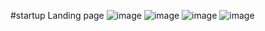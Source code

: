 #startup Landing page
![image](https://github.com/user-attachments/assets/c43c494b-87a9-4bec-b3db-2ca92aa14183)
![image](https://github.com/user-attachments/assets/a586c63f-5cf1-4764-81c0-dd4aff82f821)
![image](https://github.com/user-attachments/assets/3329b482-c40f-4275-93d0-6c535a33129c)
![image](https://github.com/user-attachments/assets/4239ba02-a833-4267-afeb-870b9dc3029a)


